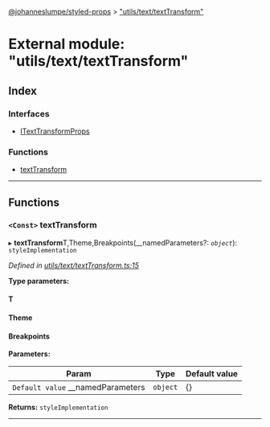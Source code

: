 [@johanneslumpe/styled-props](../README.md) > ["utils/text/textTransform"](../modules/_utils_text_texttransform_.md)

# External module: "utils/text/textTransform"

## Index

### Interfaces

* [ITextTransformProps](../interfaces/_utils_text_texttransform_.itexttransformprops.md)

### Functions

* [textTransform](_utils_text_texttransform_.md#texttransform)

---

## Functions

<a id="texttransform"></a>

### `<Const>` textTransform

▸ **textTransform**T,Theme,Breakpoints(__namedParameters?: *`object`*): `styleImplementation`

*Defined in [utils/text/textTransform.ts:15](https://github.com/johanneslumpe/styled-props/blob/3abf398/src/utils/text/textTransform.ts#L15)*

**Type parameters:**

#### T 
#### Theme 
#### Breakpoints 
**Parameters:**

| Param | Type | Default value |
| ------ | ------ | ------ |
| `Default value` __namedParameters | `object` |  {} |

**Returns:** `styleImplementation`

___

